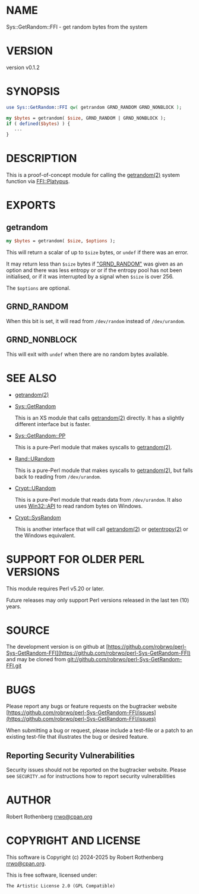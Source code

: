 # NAME

Sys::GetRandom::FFI - get random bytes from the system

# VERSION

version v0.1.2

# SYNOPSIS

```perl
use Sys::GetRandom::FFI qw( getrandom GRND_RANDOM GRND_NONBLOCK );

my $bytes = getrandom( $size, GRND_RANDOM | GRND_NONBLOCK );
if ( defined($bytes) ) {
   ...
}
```

# DESCRIPTION

This is a proof-of-concept module for calling the [getrandom(2)](http://man.he.net/man2/getrandom) system function via [FFI::Platypus](https://metacpan.org/pod/FFI%3A%3APlatypus).

# EXPORTS

## getrandom

```perl
my $bytes = getrandom( $size, $options );
```

This will return a scalar of up to `$size` bytes, or `undef` if there was an error.

It may return less than `$size` bytes if ["GRND\_RANDOM"](#grnd_random) was given as an option and there was less entropy or or if the
entropy pool has not been initialised, or if it was interrupted by a signal when `$size` is over 256.

The `$options` are optional.

## GRND\_RANDOM

When this bit is set, it will read from `/dev/random` instead of `/dev/urandom`.

## GRND\_NONBLOCK

This will exit with `undef` when there are no random bytes available.

# SEE ALSO

- [getrandom(2)](http://man.he.net/man2/getrandom)
- [Sys::GetRandom](https://metacpan.org/pod/Sys%3A%3AGetRandom)

    This is an XS module that calls [getrandom(2)](http://man.he.net/man2/getrandom) directly.  It has a slightly different interface but is faster.

- [Sys::GetRandom::PP](https://metacpan.org/pod/Sys%3A%3AGetRandom%3A%3APP)

    This is a pure-Perl module that makes syscalls to [getrandom(2)](http://man.he.net/man2/getrandom).

- [Rand::URandom](https://metacpan.org/pod/Rand%3A%3AURandom)

    This is a pure-Perl module that makes syscalls to [getrandom(2)](http://man.he.net/man2/getrandom), but falls back to reading from `/dev/urandom`.

- [Crypt::URandom](https://metacpan.org/pod/Crypt%3A%3AURandom)

    This is a pure-Perl module that reads data from `/dev/urandom`. It also uses [Win32::API](https://metacpan.org/pod/Win32%3A%3AAPI) to read random bytes on
    Windows.

- [Crypt::SysRandom](https://metacpan.org/pod/Crypt%3A%3ASysRandom)

    This is another interface that will call [getrandom(2)](http://man.he.net/man2/getrandom) or [getentropy(2)](http://man.he.net/man2/getentropy) or the Windows equivalent.

# SUPPORT FOR OLDER PERL VERSIONS

This module requires Perl v5.20 or later.

Future releases may only support Perl versions released in the last ten (10) years.

# SOURCE

The development version is on github at [https://github.com/robrwo/perl-Sys-GetRandom-FFI](https://github.com/robrwo/perl-Sys-GetRandom-FFI)
and may be cloned from [git://github.com/robrwo/perl-Sys-GetRandom-FFI.git](git://github.com/robrwo/perl-Sys-GetRandom-FFI.git)

# BUGS

Please report any bugs or feature requests on the bugtracker website
[https://github.com/robrwo/perl-Sys-GetRandom-FFI/issues](https://github.com/robrwo/perl-Sys-GetRandom-FFI/issues)

When submitting a bug or request, please include a test-file or a
patch to an existing test-file that illustrates the bug or desired
feature.

## Reporting Security Vulnerabilities

Security issues should not be reported on the bugtracker website. Please see `SECURITY.md` for instructions how to
report security vulnerabilities

# AUTHOR

Robert Rothenberg <rrwo@cpan.org>

# COPYRIGHT AND LICENSE

This software is Copyright (c) 2024-2025 by Robert Rothenberg <rrwo@cpan.org>.

This is free software, licensed under:

```
The Artistic License 2.0 (GPL Compatible)
```
